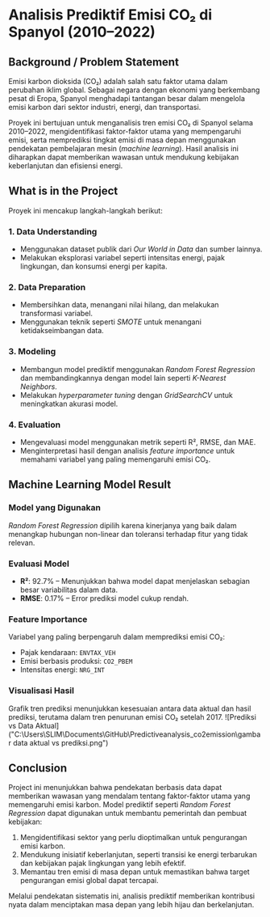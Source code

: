 # Analisis Prediktif Emisi CO₂ di Spanyol (2010–2022)

## Background / Problem Statement
Emisi karbon dioksida (CO₂) adalah salah satu faktor utama dalam perubahan iklim global. Sebagai negara dengan ekonomi yang berkembang pesat di Eropa, Spanyol menghadapi tantangan besar dalam mengelola emisi karbon dari sektor industri, energi, dan transportasi.

Proyek ini bertujuan untuk menganalisis tren emisi CO₂ di Spanyol selama 2010–2022, mengidentifikasi faktor-faktor utama yang mempengaruhi emisi, serta memprediksi tingkat emisi di masa depan menggunakan pendekatan pembelajaran mesin (*machine learning*). Hasil analisis ini diharapkan dapat memberikan wawasan untuk mendukung kebijakan keberlanjutan dan efisiensi energi.

## What is in the Project
Proyek ini mencakup langkah-langkah berikut:

### 1. **Data Understanding**
   - Menggunakan dataset publik dari *Our World in Data* dan sumber lainnya.
   - Melakukan eksplorasi variabel seperti intensitas energi, pajak lingkungan, dan konsumsi energi per kapita.

### 2. **Data Preparation**
   - Membersihkan data, menangani nilai hilang, dan melakukan transformasi variabel.
   - Menggunakan teknik seperti *SMOTE* untuk menangani ketidakseimbangan data.

### 3. **Modeling**
   - Membangun model prediktif menggunakan *Random Forest Regression* dan membandingkannya dengan model lain seperti *K-Nearest Neighbors*.
   - Melakukan *hyperparameter tuning* dengan *GridSearchCV* untuk meningkatkan akurasi model.

### 4. **Evaluation**
   - Mengevaluasi model menggunakan metrik seperti R², RMSE, dan MAE.
   - Menginterpretasi hasil dengan analisis *feature importance* untuk memahami variabel yang paling memengaruhi emisi CO₂.

## Machine Learning Model Result

### Model yang Digunakan
*Random Forest Regression* dipilih karena kinerjanya yang baik dalam menangkap hubungan non-linear dan toleransi terhadap fitur yang tidak relevan.

### Evaluasi Model
- **R²**: 92.7% – Menunjukkan bahwa model dapat menjelaskan sebagian besar variabilitas dalam data.
- **RMSE**: 0.17% – Error prediksi model cukup rendah.
  
### Feature Importance
Variabel yang paling berpengaruh dalam memprediksi emisi CO₂:
  - Pajak kendaraan: `ENVTAX_VEH`
  - Emisi berbasis produksi: `CO2_PBEM`
  - Intensitas energi: `NRG_INT`

### Visualisasi Hasil
Grafik tren prediksi menunjukkan kesesuaian antara data aktual dan hasil prediksi, terutama dalam tren penurunan emisi CO₂ setelah 2017.
![Prediksi vs Data Aktual]("C:\Users\SLIM\Documents\GitHub\Predictiveanalysis_co2emission\gambar data aktual vs prediksi.png")

## Conclusion
Project ini menunjukkan bahwa pendekatan berbasis data dapat memberikan wawasan yang mendalam tentang faktor-faktor utama yang memengaruhi emisi karbon. Model prediktif seperti *Random Forest Regression* dapat digunakan untuk membantu pemerintah dan pembuat kebijakan:

1. Mengidentifikasi sektor yang perlu dioptimalkan untuk pengurangan emisi karbon.
2. Mendukung inisiatif keberlanjutan, seperti transisi ke energi terbarukan dan kebijakan pajak lingkungan yang lebih efektif.
3. Memantau tren emisi di masa depan untuk memastikan bahwa target pengurangan emisi global dapat tercapai.

Melalui pendekatan sistematis ini, analisis prediktif memberikan kontribusi nyata dalam menciptakan masa depan yang lebih hijau dan berkelanjutan.



